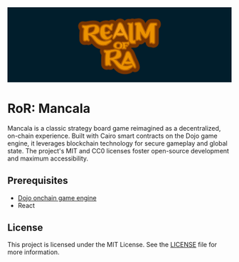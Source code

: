 <div align="center">
  <img src="/assets/banner.jpeg"></img>
</div>

# RoR: Mancala

Mancala is a classic strategy board game reimagined as a decentralized, on-chain experience. Built with Cairo smart contracts on the Dojo game engine, it leverages blockchain technology for secure gameplay and global state. The project's MIT and CC0 licenses foster open-source development and maximum accessibility.

## Prerequisites

- [Dojo onchain game engine](https://book.dojoengine.org)
- React

## License

This project is licensed under the MIT License. See the [LICENSE](LICENSE) file for more information.
